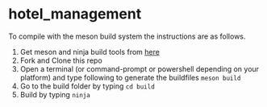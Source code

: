 # hotel_management

To compile with the meson build system the instructions are as follows.
1. Get meson and ninja build tools from [here](https://mesonbuild.com/Getting-meson.html)
2. Fork and Clone this repo
3. Open a terminal (or command-prompt or powershell depending on your platform) and type  following to generate the buildfiles 
```meson build```
4. Go to the build folder by typing 
```cd build```
5. Build by typing 
```ninja```
